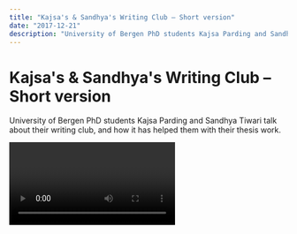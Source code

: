 ```yaml
---
title: "Kajsa's & Sandhya's Writing Club – Short version"
date: "2017-12-21"
description: "University of Bergen PhD students Kajsa Parding and Sandhya Tiwari talk about their writing club, and how it has helped them with their thesis work."
---
```


# Kajsa's & Sandhya's Writing Club – Short version

University of Bergen PhD students Kajsa Parding and Sandhya Tiwari talk about their writing club, and how it has helped them with their thesis work.

<Video id="pbH-PqsYxK8" />
